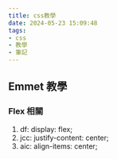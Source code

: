 ```yaml
---
title: css教學
date: 2024-05-23 15:09:48
tags: 
- css
- 教學
- 筆記
---
```


## Emmet 教學

### Flex 相關

1. df: display: flex;
2. jcc: justify-content: center;
3. aic: align-items: center;

